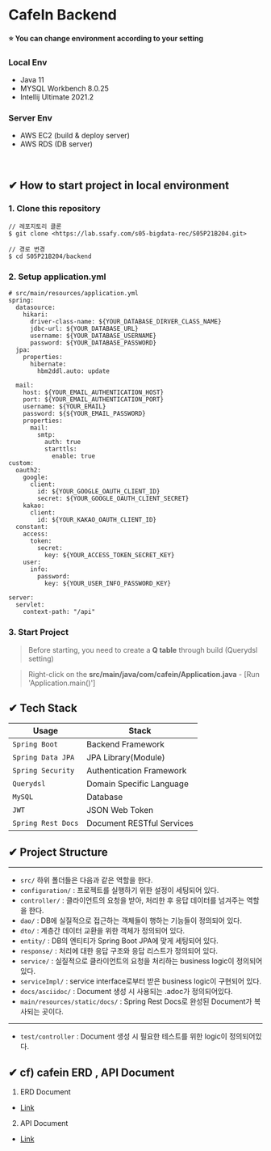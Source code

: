 # CafeIn Backend

#### :star: You can change environment according to your setting
### Local Env
- Java 11
- MYSQL Workbench 8.0.25
- Intellij Ultimate 2021.2

### Server Env
- AWS EC2 (build & deploy server)
- AWS RDS (DB server)

<br>

## ✔ How to start project in local environment
### 1. Clone this repository
```
// 레포지토리 클론
$ git clone <https://lab.ssafy.com/s05-bigdata-rec/S05P21B204.git>

// 경로 변경
$ cd S05P21B204/backend
```

### 2. Setup application.yml
```
# src/main/resources/application.yml
spring:
  datasource:
    hikari:
      driver-class-name: ${YOUR_DATABASE_DIRVER_CLASS_NAME}
      jdbc-url: ${YOUR_DATABASE_URL}
      username: ${YOUR_DATABASE_USERNAME}
      password: ${YOUR_DATABASE_PASSWORD}
  jpa:
    properties:
      hibernate:
        hbm2ddl.auto: update

  mail:
    host: ${YOUR_EMAIL_AUTHENTICATION_HOST}
    port: ${YOUR_EMAIL_AUTHENTICATION_PORT}
    username: ${YOUR_EMAIL}
    password: ${${YOUR_EMAIL_PASSWORD}
    properties:
      mail:
        smtp:
          auth: true
          starttls:
            enable: true
custom:
  oauth2:
    google:
      client:
        id: ${YOUR_GOOGLE_OAUTH_CLIENT_ID}
        secret: ${YOUR_GOOGLE_OAUTH_CLIENT_SECRET}
    kakao:
      client:
        id: ${YOUR_KAKAO_OAUTH_CLIENT_ID}
  constant:
    access:
      token:
        secret:
          key: ${YOUR_ACCESS_TOKEN_SECRET_KEY}
    user:
      info:
        password:
          key: ${YOUR_USER_INFO_PASSWORD_KEY}

server:
  servlet:
    context-path: "/api"
```
### 3. Start Project
> Before starting, you need to create a **Q table** through build (Querydsl setting)

> Right-click on the **src/main/java/com/cafein/Application.java** - [Run 'Application.main()'] 

## ✔ Tech Stack
| Usage               | Stack                      |
| ------------------- | -------------------------- |
| `Spring Boot`       | Backend Framework          |
| `Spring Data JPA`   | JPA Library(Module)        |
| `Spring Security`   | Authentication Framework   |
| `Querydsl`          | Domain Specific Language   |
| `MySQL`             | Database                   |
| `JWT`               | JSON Web Token             |
| `Spring Rest Docs`  | Document RESTful Services  |
## ✔ Project Structure
---
- `src/` 하위 폴더들은 다음과 같은 역할을 한다.
- `configuration/` : 프로젝트를 실행하기 위한 설정이 세팅되어 있다.
- `controller/` : 클라이언트의 요청을 받아, 처리한 후 응답 데이터를 넘겨주는 역할을 한다.
- `dao/` : DB에 실질적으로 접근하는 객체들이 행하는 기능들이 정의되어 있다.
- `dto/` : 계층간 데이터 교환을 위한 객체가 정의되어 있다.
- `entity/` : DB의 엔티티가 Spring Boot JPA에 맞게 세팅되어 있다.
- `response/` : 처리에 대한 응답 구조와 응답 리스트가 정의되어 있다.
- `service/` : 실질적으로 클라이언트의 요청을 처리하는 business logic이 정의되어 있다.
- `serviceImpl/` : service interface로부터 받은 business logic이 구현되어 있다.
- `docs/asciidoc/` : Document 생성 시 사용되는 .adoc가 정의되어있다.
- `main/resources/static/docs/` : Spring Rest Docs로 완성된 Document가 복사되는 곳이다.
- ---
- `test/controller` : Document 생성 시 필요한 테스트를 위한 logic이 정의되어있다.

## ✔ cf) cafein ERD , API Document
1. ERD Document
- [Link](https://docs.google.com/spreadsheets/d/1jZAIGzhb0C-M9Qyd4KYL9DK-oNwo2-fbZzF8jKzWSdQ/edit#gid=624760907)
2. API Document
- [Link](https://docs.google.com/spreadsheets/d/1FAnu21jgw4U9ksR4kUqan0v7tEufhZk9hvCIRjBE0ig/edit#gid=177001099)
